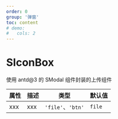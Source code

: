 ```yaml
---
order: 0
group: '弹窗'
toc: content
# demo:
#   cols: 2
---
```


# SIconBox

使用 antd@3 的 SModal 组件封装的上传组件

<code src='./example'></code>
<code src='./example2'></code>

| 属性 | 描述 | 类型              | 默认值 |
| ---- | ---- | ----------------- | ------ |
| xxx  | xxx  | `'file'`、`'btn'` | `file` |

<!-- <API></API> -->
